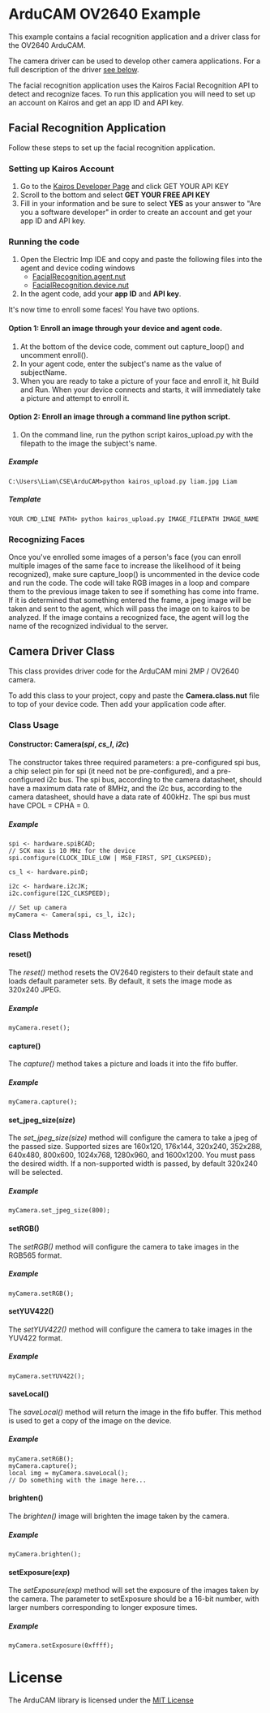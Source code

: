 # ArduCAM OV2640 Example 

This example contains a facial recognition application and a driver class for the OV2640 ArduCAM. 

The camera driver can be used to develop other camera applications. For a full description of the driver [see below](#camera-driver-class).

The facial recognition application uses the Kairos Facial Recognition API to detect and recognize faces. To run this application you will need to set up an account on Kairos and get an app ID and API key.

## Facial Recognition Application 

Follow these steps to set up the facial recognition application.

### Setting up Kairos Account

1. Go to the [Kairos Developer Page](http://kairos.com/docs/) and click GET YOUR API KEY
2. Scroll to the bottom and select **GET YOUR FREE API KEY**
3. Fill in your information and be sure to select **YES** as your answer to "Are you a software developer" in order to create an account and get your app ID and API key.

### Running the code

1. Open the Electric Imp IDE and copy and paste the following files into the agent and device coding windows
    * [FacialRecognition.agent.nut](./FacialRecognition.agent.nut)
    * [FacialRecognition.device.nut](./FacialRecognition.device.nut)
2. In the agent code, add your **app ID** and **API key**.

It's now time to enroll some faces! You have two options.

#### Option 1: Enroll an image through your device and agent code.
1. At the bottom of the device code, comment out capture_loop() and uncomment enroll().
2. In your agent code, enter the subject's name as the value of subjectName.
2. When you are ready to take a picture of your face and enroll it, hit Build and Run. When your device connects and starts, it will immediately take a picture and attempt to enroll it. 

#### Option 2: Enroll an image through a command line python script.
1. On the command line, run the python script kairos_upload.py with the filepath to the image the subject's name.

##### Example
```
C:\Users\Liam\CSE\ArduCAM>python kairos_upload.py liam.jpg Liam
```

##### Template
```
YOUR CMD_LINE PATH> python kairos_upload.py IMAGE_FILEPATH IMAGE_NAME
```

### Recognizing Faces

Once you've enrolled some images of a person's face (you can enroll multiple images of the same face to increase the likelihood of it being recognized), make sure capture_loop() is uncommented in the device code and run the code. The code will take RGB images in a loop and compare them to the previous image taken to see if something has come into frame. If it is determined that something entered the frame, a jpeg image will be taken and sent to the agent, which will pass the image on to kairos to be analyzed. If the image contains a recognized face, the agent will log the name of the recognized individual to the server.


## Camera Driver Class

This class provides driver code for the ArduCAM mini 2MP / OV2640 camera.

To add this class to your project, copy and paste the **Camera.class.nut** file to top of your device code. Then add your application code after.

### Class Usage 

#### Constructor: Camera(*spi*, *cs_l*, *i2c*)
The constructor takes three required parameters: a pre-configured spi bus, a chip select pin for spi (it need not be pre-configured), and a pre-configured i2c bus. The spi bus, according to the camera datasheet, should have a maximum data rate of 8MHz, and the i2c bus, according to the camera datasheet, should have a data rate of 400kHz. The spi bus must have CPOL = CPHA = 0.
##### Example
```
spi <- hardware.spiBCAD;
// SCK max is 10 MHz for the device
spi.configure(CLOCK_IDLE_LOW | MSB_FIRST, SPI_CLKSPEED);

cs_l <- hardware.pinD;

i2c <- hardware.i2cJK;
i2c.configure(I2C_CLKSPEED);

// Set up camera
myCamera <- Camera(spi, cs_l, i2c);
```

### Class Methods

#### reset()
The *reset()* method resets the OV2640 registers to their default state and loads default parameter sets. By default, it sets the image mode as 320x240 JPEG.

##### Example
```
myCamera.reset();
```

#### capture()
The *capture()* method takes a picture and loads it into the fifo buffer.

##### Example
```
myCamera.capture();
```

#### set_jpeg_size(*size*)
The *set_jpeg_size(size)* method will configure the camera to take a jpeg of the passed size. Supported sizes are 160x120, 176x144, 320x240, 352x288, 640x480, 800x600, 1024x768, 1280x960, and 1600x1200. You must pass the desired width. If a non-supported width is passed, by default 320x240 will be selected.

##### Example
```
myCamera.set_jpeg_size(800);
```

#### setRGB()
The *setRGB()* method will configure the camera to take images in the RGB565 format.

##### Example
```
myCamera.setRGB();
```

#### setYUV422()
The *setYUV422()* method will configure the camera to take images in the YUV422 format.

##### Example
```
myCamera.setYUV422();
```

#### saveLocal()
The *saveLocal()* method will return the image in the fifo buffer. This method is used to get a copy of the image on the device.

##### Example
```
myCamera.setRGB();
myCamera.capture();
local img = myCamera.saveLocal();
// Do something with the image here...
```

#### brighten()
The *brighten()* image will brighten the image taken by the camera.

##### Example
```
myCamera.brighten();
```

#### setExposure(*exp*)
The *setExposure(exp)* method will set the exposure of the images taken by the camera. The parameter to setExposure should be a 16-bit number, with larger numbers corresponding to longer exposure times.

##### Example
```
myCamera.setExposure(0xffff);
```

# License
The ArduCAM library is licensed under the [MIT License](./LICENSE)